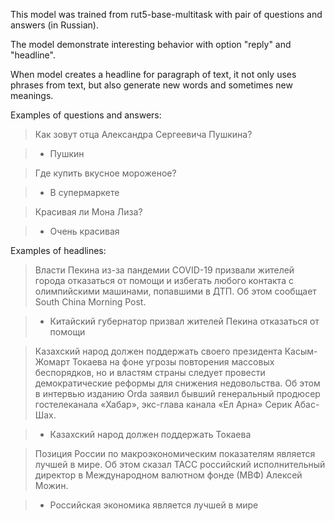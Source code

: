 This model was trained from rut5-base-multitask with pair of questions and answers (in Russian).

The model demonstrate interesting behavior with option "reply" and "headline". 

When model creates a headline for paragraph of text, it not only uses phrases from text, but also generate new words and sometimes new meanings.

Examples of questions and answers:
> Как зовут отца Александра Сергеевича Пушкина?

> - Пушкин

> Где купить вкусное мороженое?
 
> - В супермаркете

> Красивая ли Мона Лиза? 

> - Очень красивая

Examples of headlines: 
> Власти Пекина из-за пандемии COVID-19 призвали жителей города отказаться от помощи и избегать любого контакта с олимпийскими машинами, попавшими в ДТП. Об этом сообщает South China Morning Post.

> - Китайский губернатор призвал жителей Пекина отказаться от помощи

> Казахский народ должен поддержать своего президента Касым-Жомарт Токаева на фоне угрозы повторения массовых беспорядков, но и властям страны следует провести демократические реформы для снижения недовольства. Об этом в интервью изданию Orda заявил бывший генеральный продюсер гостелеканала «Хабар», экс-глава канала «Ел Арна» Серик Абас-Шах.

> - Казахский народ должен поддержать Токаева

> Позиция России по макроэкономическим показателям является лучшей в мире. Об этом сказал ТАСС российский исполнительный  директор в Международном валютном фонде (МВФ) Алексей Можин.

> - Российская экономика является лучшей в мире